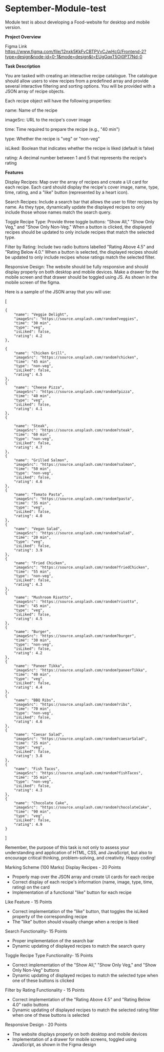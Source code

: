 # September-Module-test
Module test is about developing a Food-website for desktop and mobile version.

**Project Overview**

Figma Link
https://www.figma.com/file/12nxk5KkFvCBTPVvCJwHcG/Frontend-2?type=design&node-id=0-1&mode=design&t=EUgGqxT5Oj0PT7Nd-0

**Task Description**

You are tasked with creating an interactive recipe catalogue. The catalogue should allow users to view recipes from a predefined array and provide several interactive filtering and sorting options.
You will be provided with a JSON array of recipe objects. 

Each recipe object will have the following properties:

name: Name of the recipe

imageSrc: URL to the recipe's cover image

time: Time required to prepare the recipe (e.g., "40 min")

type: Whether the recipe is "veg" or "non-veg"

isLiked: Boolean that indicates whether the recipe is liked (default is false)

rating: A decimal number between 1 and 5 that represents the recipe's rating

**Features**

Display Recipes: Map over the array of recipes and create a UI card for each recipe. Each card should display the recipe's cover image, name, type, time, rating, and a "like" button (represented by a heart icon).

Search Recipes: Include a search bar that allows the user to filter recipes by name. As they type, dynamically update the displayed recipes to only include those whose names match the search query.

Toggle Recipe Type: Provide three toggle buttons: "Show All," "Show Only Veg," and "Show Only Non-Veg." When a button is clicked, the displayed recipes should be updated to only include recipes that match the selected type.

Filter by Rating: Include two radio buttons labelled "Rating Above 4.5" and "Rating Below 4.0." When a button is selected, the displayed recipes should be updated to only include recipes whose ratings match the selected filter.

Responsive Design: The website should be fully responsive and should display properly on both desktop and mobile devices. Make a drawer for the mobile screen and that drawer should be toggled using JS. As shown in the mobile screen of the figma.

Here is a sample of the JSON array that you will use:

[

    {
        "name": "Veggie Delight",
        "imageSrc": "https://source.unsplash.com/random?veggies",
        "time": "30 min",
        "type": "veg",
        "isLiked": false,
        "rating": 4.2
    },
    
    {
        "name": "Chicken Grill",
        "imageSrc": "https://source.unsplash.com/random?chicken",
        "time": "45 min",
        "type": "non-veg",
        "isLiked": false,
        "rating": 4.5
    },
    {
        "name": "Cheese Pizza",
        "imageSrc": "https://source.unsplash.com/random?pizza",
        "time": "40 min",
        "type": "veg",
        "isLiked": false,
        "rating": 4.1
    },
    {
    
        "name": "Steak",
        "imageSrc": "https://source.unsplash.com/random?steak",
        "time": "60 min",
        "type": "non-veg",
        "isLiked": false,
        "rating": 4.7
    },
    {
        "name": "Grilled Salmon",
        "imageSrc": "https://source.unsplash.com/random?salmon",
        "time": "50 min",
        "type": "non-veg",
        "isLiked": false,
        "rating": 4.6
    },
    {
        "name": "Tomato Pasta",
        "imageSrc": "https://source.unsplash.com/random?pasta",
        "time": "35 min",
        "type": "veg",
        "isLiked": false,
        "rating": 4.0
    },
    {
        "name": "Vegan Salad",
        "imageSrc": "https://source.unsplash.com/random?salad",
        "time": "20 min",
        "type": "veg",
        "isLiked": false,
        "rating": 3.9
    },
    {
        "name": "Fried Chicken",
        "imageSrc": "https://source.unsplash.com/random?friedChicken",
        "time": "55 min",
        "type": "non-veg",
        "isLiked": false,
        "rating": 4.3
    },
    {
        "name": "Mushroom Risotto",
        "imageSrc": "https://source.unsplash.com/random?risotto",
        "time": "45 min",
        "type": "veg",
        "isLiked": false,
        "rating": 4.5
    },
    {
        "name": "Burger",
        "imageSrc": "https://source.unsplash.com/random?burger",
        "time": "30 min",
        "type": "non-veg",
        "isLiked": false,
        "rating": 4.2
    },
    {
        "name": "Paneer Tikka",
        "imageSrc": "https://source.unsplash.com/random?paneerTikka",
        "time": "40 min",
        "type": "veg",
        "isLiked": false,
        "rating": 4.4
    },
    {
        "name": "BBQ Ribs",
        "imageSrc": "https://source.unsplash.com/random?ribs",
        "time": "70 min",
        "type": "non-veg",
        "isLiked": false,
        "rating": 4.6
    },
    {
        "name": "Caesar Salad",
        "imageSrc": "https://source.unsplash.com/random?caesarSalad",
        "time": "25 min",
        "type": "veg",
        "isLiked": false,
        "rating": 3.8
    },
    {
        "name": "Fish Tacos",
        "imageSrc": "https://source.unsplash.com/random?fishTacos",
        "time": "35 min",
        "type": "non-veg",
        "isLiked": false,
        "rating": 4.3
    },
    {
        "name": "Chocolate Cake",
        "imageSrc": "https://source.unsplash.com/random?chocolateCake",
        "time": "90 min",
        "type": "veg",
        "isLiked": false,
        "rating": 4.9
    }
]

Remember, the purpose of this task is not only to assess your understanding and application of HTML, CSS, and JavaScript, but also to encourage critical thinking, problem-solving, and creativity. Happy coding!

Marking Scheme (100 Marks)
Display Recipes - 20 Points
- Properly map over the JSON array and create UI cards for each recipe
- Correct display of each recipe's information (name, image, type, time, rating) on the card
- Implementation of a functional "like" button for each recipe

Like Feature - 15 Points
- Correct implementation of the "like" button, that toggles the isLiked property of the corresponding recipe
- The "like" button should visually change when a recipe is liked

Search Functionality- 15 Points
- Proper implementation of the search bar
- Dynamic updating of displayed recipes to match the search query

Toggle Recipe Type Functionality- 15 Points
- Correct implementation of the "Show All," "Show Only Veg," and "Show Only Non-Veg" buttons
- Dynamic updating of displayed recipes to match the selected type when one of these buttons is clicked

Filter by Rating Functionality - 15 Points
- Correct implementation of the "Rating Above 4.5" and "Rating Below 4.0" radio buttons
- Dynamic updating of displayed recipes to match the selected rating filter when one of these buttons is selected

Responsive Design - 20 Points
- The website displays properly on both desktop and mobile devices
- Implementation of a drawer for mobile screens, toggled using JavaScript, as shown in the Figma design
